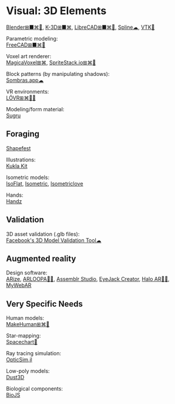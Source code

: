 # Visual: 3D Elements

[Blender⊞■⌘🐧](https://www.blender.org/),
[K-3D⊞■⌘](http://www.k-3d.org/),
[LibreCAD⊞■⌘🐧](https://librecad.org/),
[Spline☁](https://spline.design/),
[VTK🐧](https://vtk.org/)

Parametric modeling:  
[FreeCAD⊞■⌘🐧](https://www.freecadweb.org/)

Voxel art renderer:  
[MagicaVoxel⊞⌘](https://ephtracy.github.io/),
[SpriteStack.io⊞⌘🐧](https://spritestack.io/)

Block patterns (by manipulating shadows):  
[Sombras.app☁](https://sombras.app/)

VR environments:  
[LÖVR⊞⌘🐧🍎](https://lovr.org/)

Modeling/form material:  
[Sugru](https://sugru.com/)

## Foraging

[Shapefest](https://www.shapefest.com/)

Illustrations:  
[Kukla Kit](https://www.greeneyeweb.com/kukla-kit-3d-elements/)

Isometric models:  
[IsoFlat](https://isoflat.com/),
[Isometric](https://isometric.online/),
[Isometriclove](https://www.isometriclove.com/)

Hands:  
[Handz](https://www.handz.design/)

## Validation

3D asset validation (.glb files):  
[Facebook's 3D Model Validation Tool☁](https://developers.facebook.com/tools/3d/validation/)

## Augmented reality

Design software:  
[ARize](https://arize.io/),
[ARLOOPA🍎🤖](https://www.arloopa.com/),
[Assemblr Studio](https://www.assemblrworld.com/studio),
[EyeJack Creator](https://creator.eyejackapp.com/),
[Halo AR🍎🤖](https://haloar.app/),
[MyWebAR](https://mywebar.com/)

## Very Specific Needs

Human models:  
[MakeHuman⊞⌘🐧](http://www.makehumancommunity.org/)

Star-mapping:  
[Spacechart🐧](https://www.gnu.org/software/spacechart/)

Ray tracing simulation:  
[OpticSim.jl](https://microsoft.github.io/OpticSim.jl/stable/)

Low-poly models:  
[Dust3D](https://dust3d.org/)

Biological components:  
[BioJS](https://biojs.net/#/)
